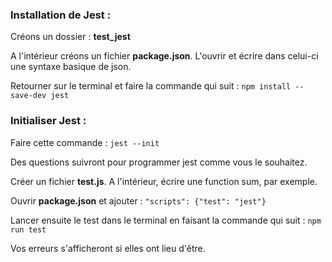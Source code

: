 ### Installation de Jest : 

Créons un dossier : **test_jest** 

A l'intérieur créons un fichier **package.json**. L'ouvrir et écrire dans celui-ci une syntaxe basique de json.

Retourner sur le terminal et faire la commande qui suit : 
`npm install --save-dev jest`

### Initialiser Jest :

Faire cette commande : 
`jest --init`

Des questions suivront pour programmer jest comme vous le souhaitez. 

Créer un fichier **test.js**. A l'intérieur, écrire une function sum, par exemple. 

Ouvrir **package.json** et ajouter :
`"scripts": {"test": "jest"}`

Lancer ensuite le test dans le terminal en faisant la commande qui suit : 
`npm run test` 

Vos erreurs s'afficheront si elles ont lieu d'être. 
